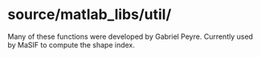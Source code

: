 # source/matlab_libs/util/
Many of these functions were developed by Gabriel Peyre. Currently used by MaSIF to compute the shape index.
